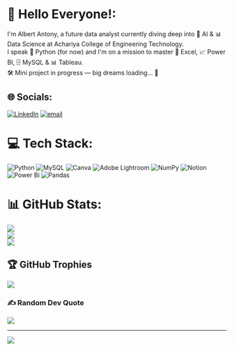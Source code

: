 # 💫 Hello Everyone!:
I'm Albert Antony, a future data analyst currently diving deep into 🧠 AI & 📊 Data Science at Achariya College of Engineering Technology.<br>I speak 🐍 Python (for now) and I'm on a mission to master 🧮 Excel, 📈 Power BI, 🗄️ MySQL & 📊 Tableau.<br>🛠️ Mini project in progress — big dreams loading... 🚀


## 🌐 Socials:
[![LinkedIn](https://img.shields.io/badge/LinkedIn-%230077B5.svg?logo=linkedin&logoColor=white)](https://linkedin.com/in/albertantonys) [![email](https://img.shields.io/badge/Email-D14836?logo=gmail&logoColor=white)](mailto:albertantony1820@gmail.com) 

# 💻 Tech Stack:
![Python](https://img.shields.io/badge/python-3670A0?style=flat&logo=python&logoColor=ffdd54) ![MySQL](https://img.shields.io/badge/mysql-4479A1.svg?style=flat&logo=mysql&logoColor=white) ![Canva](https://img.shields.io/badge/Canva-%2300C4CC.svg?style=flat&logo=Canva&logoColor=white) ![Adobe Lightroom](https://img.shields.io/badge/Adobe%20Lightroom-31A8FF.svg?style=flat&logo=Adobe%20Lightroom&logoColor=white) ![NumPy](https://img.shields.io/badge/numpy-%23013243.svg?style=flat&logo=numpy&logoColor=white) ![Notion](https://img.shields.io/badge/Notion-%23000000.svg?style=flat&logo=notion&logoColor=white) ![Power Bi](https://img.shields.io/badge/power_bi-F2C811?style=flat&logo=powerbi&logoColor=black) ![Pandas](https://img.shields.io/badge/pandas-%23150458.svg?style=flat&logo=pandas&logoColor=white)
# 📊 GitHub Stats:
![](https://github-readme-stats.vercel.app/api?username=AlbertAntony20&theme=codeSTACKr&hide_border=false&include_all_commits=false&count_private=false)<br/>
![](https://nirzak-streak-stats.vercel.app/?user=AlbertAntony20&theme=codeSTACKr&hide_border=false)<br/>
![](https://github-readme-stats.vercel.app/api/top-langs/?username=AlbertAntony20&theme=codeSTACKr&hide_border=false&include_all_commits=false&count_private=false&layout=compact)

## 🏆 GitHub Trophies
![](https://github-profile-trophy.vercel.app/?username=AlbertAntony20&theme=radical&no-frame=false&no-bg=true&margin-w=4)

### ✍️ Random Dev Quote
![](https://quotes-github-readme.vercel.app/api?type=horizontal&theme=radical)

---
[![](https://visitcount.itsvg.in/api?id=AlbertAntony20&icon=0&color=0)](https://visitcount.itsvg.in)

<!-- Proudly created with GPRM ( https://gprm.itsvg.in ) -->
